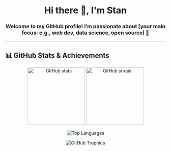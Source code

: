 <!-- Profile Header -->
<h1 align="center">Hi there 👋, I'm Stan</h1>
<h3 align="center">Welcome to my GitHub profile! I’m passionate about [your main focus: e.g., web dev, data science, open source] 🚀</h3>

---

## 📊 GitHub Stats & Achievements

<p align="center">
  <!-- Total contributions/stats -->
  <img src="https://github-readme-stats.vercel.app/api?username=stanshopfans&show_icons=true&theme=github_dark&count_private=true" alt="GitHub stats" height="180"/>

  <!-- Streak counter -->
  <img src="https://github-readme-streak-stats.herokuapp.com?user=stanshopfans&theme=github-dark&date_format=M%20j%5B%2C%20Y%5D" alt="GitHub streak" height="180"/>
</p>

<p align="center">
  <!-- Top languages -->
  <img src="https://github-readme-stats.vercel.app/api/top-langs/?username=stanshopfans&layout=compact&theme=github_dark&langs_count=8" alt="Top Languages"/>
</p>

<p align="center">
  <!-- Trophy case -->
  <img src="https://github-profile-trophy.vercel.app/?username=stanshopfans&theme=darkhub&no-frame=true&column=6" alt="GitHub Trophies"/>
</p>



